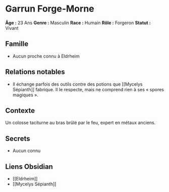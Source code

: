 # Garrun Forge-Morne

**Âge :** 23 Ans
**Genre :** Masculin 
**Race :** Humain
**Rôle :** Forgeron
**Statut :** Vivant

## Famille
- Aucun proche connu à Eldrheim  

## Relations notables
- Il échange parfois des outils contre des potions que [[Mycelys Sépianth]] fabrique. Il le respecte, mais ne comprend rien à ses « spores magiques ».

## Contexte
Un colosse taciturne au bras brûlé par le feu, expert en métaux anciens. 

## Secrets
- Aucun connu

## Liens Obsidian
- [[Eldrheim]]
- [[Mycelys Sépianth]]